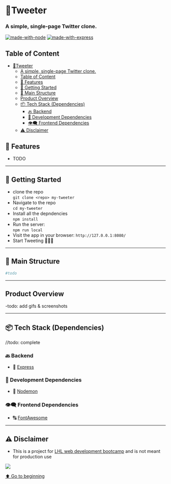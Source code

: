 
# 🐣Tweeter
### A simple, single-page Twitter clone.
[![made-with-node](https://img.shields.io/badge/Made%20with-JavaScript%20-yellow)](https://nodejs.org/en/) [![made-with-express](https://img.shields.io/badge/Made%20with-Express.js%20-black)](https://expressjs.com/)

## Table of Content
- [🐣Tweeter](#tweeter)
    - [A simple, single-page Twitter clone.](#a-simple-single-page-twitter-clone)
  - [Table of Content](#table-of-content)
  - [🌟 Features](#-features)
  - [🚀 Getting Started](#-getting-started)
  - [🧱 Main Structure](#-main-structure)
  - [Product Overview](#product-overview)
  - [📦 Tech Stack (Dependencies)](#-tech-stack-dependencies)
    - [🔙 Backend](#-backend)
    - [🧰 Development Dependencies](#-development-dependencies)
    - [👁‍🗨 Frontend Dependencies](#-frontend-dependencies)
  - [⚠️ Disclaimer](#️-disclaimer)



## 🌟 Features
- TODO

---
## 🚀 Getting Started
  - clone the repo <br>
  `git clone <repo> my-tweeter`
  - Navigate to the repo<br>
  `cd my-tweeter`
  - Install all the depndencies <br>
  `npm install`
  - Run the server: <br>
  `npm run local`  <br>
  - Visit the app in your browser: `http://127.0.0.1:8080/` 
  - Start Tweeting 🐥🎉🎇

---


## 🧱 Main Structure
```sh
#todo

```
---
## Product Overview
-todo: add gifs & screenshots


---
## 📦 Tech Stack (Dependencies)
//todo: complete
  ### 🔙 Backend
  - 🚄 [Express](express.js)


 ### 🧰 Development Dependencies

  - 👿 [Nodemon](https://www.npmjs.com/package/nodemon)

 ### 👁‍🗨 Frontend Dependencies

- 🔠 [FontAwesome](https://fontawesome.com/)
---

## ⚠️ Disclaimer
- This is a project for [LHL web development bootcamp](https://www.lighthouselabs.ca/) and is not meant for production use



<img src="https://camo.githubusercontent.com/7dd59506447a5060c5df4ab9da2c7a3fefcb0e1cd86ba40d31a45666bc98e6e0/687474703a2f2f466f7254686542616467652e636f6d2f696d616765732f6261646765732f6275696c742d776974682d6c6f76652e737667"/>

[⬆ Go to beginning](#🐣Tweeter)